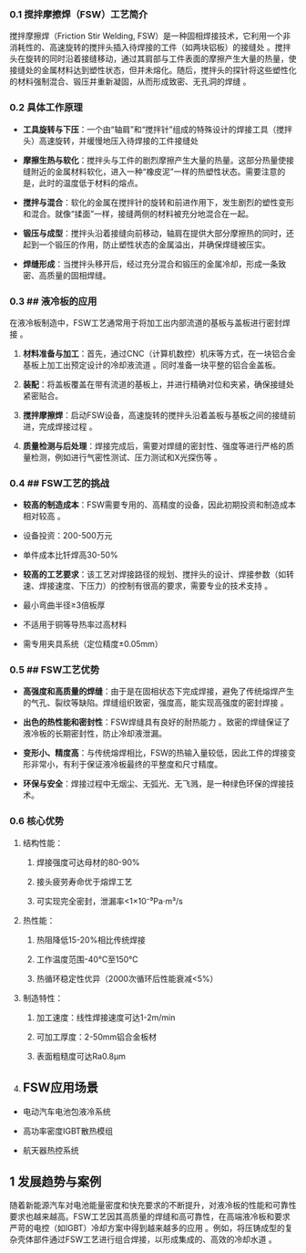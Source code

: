### 0.1 **搅拌摩擦焊（FSW）工艺简介**

搅拌摩擦焊（Friction Stir Welding, FSW）是一种固相焊接技术，它利用一个非消耗性的、高速旋转的搅拌头插入待焊接的工件（如两块铝板）的接缝处 。搅拌头在旋转的同时沿着接缝移动，通过其肩部与工件表面的摩擦产生大量的热量，使接缝处的金属材料达到塑性状态，但并未熔化。随后，搅拌头的探针将这些塑性化的材料强制混合、锻压并重新凝固，从而形成致密、无孔洞的焊缝 。

  

### 0.2 具体工作原理

- **工具旋转与下压**：一个由“轴肩”和“搅拌针”组成的特殊设计的焊接工具（搅拌头）高速旋转，并缓慢地压入待焊接的工件接缝处

- **摩擦生热与软化**：搅拌头与工件的剧烈摩擦产生大量的热量。这部分热量使接缝附近的金属材料软化，进入一种“橡皮泥”一样的热塑性状态。需要注意的是，此时的温度低于材料的熔点。

- **搅拌与混合**：软化的金属在搅拌针的旋转和前进作用下，发生剧烈的塑性变形和混合。就像“揉面”一样，接缝两侧的材料被充分地混合在一起。

- **锻压与成型**：搅拌头沿着接缝向前移动，轴肩在提供大部分摩擦热的同时，还起到一个锻压的作用，防止塑性状态的金属溢出，并确保焊缝被压实。

- **焊缝形成**：当搅拌头移开后，经过充分混合和锻压的金属冷却，形成一条致密、高质量的固相焊缝。

  

### 0.3 ## 液冷板的应用

在液冷板制造中，FSW工艺通常用于将加工出内部流道的基板与盖板进行密封焊接 。

1. **材料准备与加工**：首先，通过CNC（计算机数控）机床等方式，在一块铝合金基板上加工出预定设计的冷却液流道 。同时准备一块平整的铝合金盖板。

2. **装配**：将盖板覆盖在带有流道的基板上，并进行精确对位和夹紧，确保接缝处紧密贴合。

3. **搅拌摩擦焊**：启动FSW设备，高速旋转的搅拌头沿着盖板与基板之间的接缝前进，完成焊接过程 。

4. **质量检测与后处理**：焊接完成后，需要对焊缝的密封性、强度等进行严格的质量检测，例如进行气密性测试、压力测试和X光探伤等 。

  

### 0.4 ## **FSW工艺的挑战**

- **较高的制造成本**：FSW需要专用的、高精度的设备，因此初期投资和制造成本相对较高 。
    

- 设备投资：200-500万元

- 单件成本比钎焊高30-50%

- **较高的工艺要求**：该工艺对焊接路径的规划、搅拌头的设计、焊接参数（如转速、焊接速度、下压力）的控制有很高的要求，需要专业的技术支持 。
    

- 最小弯曲半径≥3倍板厚

- 不适用于铜等导热率过高材料

- 需专用夹具系统（定位精度±0.05mm）

  

### 0.5 ## FSW工艺优势

- **高强度和高质量的焊缝**：由于是在固相状态下完成焊接，避免了传统熔焊产生的气孔、裂纹等缺陷。焊缝组织致密，强度高，能实现高强度的密封焊接 。

- **出色的热性能和密封性**：FSW焊缝具有良好的耐热能力 。致密的焊缝保证了液冷板的长期密封性，防止冷却液泄漏。

- **变形小、精度高**：与传统熔焊相比，FSW的热输入量较低，因此工件的焊接变形非常小，有利于保证液冷板最终的平整度和尺寸精度。

- **环保与安全**：焊接过程中无烟尘、无弧光、无飞溅，是一种绿色环保的焊接技术。

### 0.6 **核心优势**

1. 结构性能：
    
    1. 焊接强度可达母材的80-90%
        
    2. 接头疲劳寿命优于熔焊工艺
        
    3. 可实现完全密封，泄漏率<1×10⁻⁹Pa·m³/s
        
2. 热性能：
    
    1. 热阻降低15-20%相比传统焊接
        
    2. 工作温度范围-40℃至150℃
        
    3. 热循环稳定性优异（2000次循环后性能衰减<5%）
        
3. 制造特性：
    
    1. 加工速度：线性焊接速度可达1-2m/min
        
    2. 可加工厚度：2-50mm铝合金板材
        
    3. 表面粗糙度可达Ra0.8μm
        

4. ## FSW应用场景
    

- 电动汽车电池包液冷系统
    
- 高功率密度IGBT散热模组
    
- 航天器热控系统
    

## 1 **发展趋势与案例**

随着新能源汽车对电池能量密度和快充要求的不断提升，对液冷板的性能和可靠性要求也越来越高。FSW工艺因其高质量的焊缝和高可靠性，在高端液冷板和要求严苛的电控（如IGBT）冷却方案中得到越来越多的应用 。例如，将压铸成型的复杂壳体部件通过FSW工艺进行组合焊接，以形成集成的、高效的冷却水道 。
